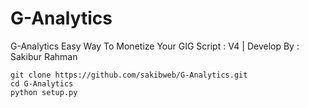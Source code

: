 # G-Analytics
G-Analytics Easy Way To Monetize Your GIG Script : V4 | Develop By : Sakibur Rahman



```shell
git clone https://github.com/sakibweb/G-Analytics.git
cd G-Analytics
python setup.py

```
